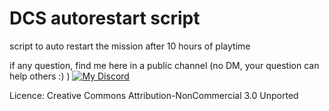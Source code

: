 # DCS autorestart script
script to auto restart the mission after 10 hours of playtime

if any question, find me here in a public channel (no DM, your question can help others :) )
[![My Discord](https://cdn.discordapp.com/attachments/559138601573548052/999311782382424084/unknown.png)](https://discord.gg/ZUZdMzQ)

Licence: Creative Commons Attribution-NonCommercial 3.0 Unported